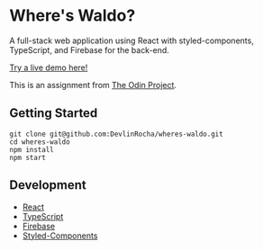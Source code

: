 # Where's Waldo?

A full-stack web application using React with styled-components, TypeScript, and Firebase for the back-end.

[Try a live demo here!](https://devlinrocha.github.io/wheres-waldo/)

This is an assignment from [The Odin Project](https://www.theodinproject.com/).

## Getting Started

```
git clone git@github.com:DevlinRocha/wheres-waldo.git
cd wheres-waldo
npm install
npm start
```

## Development

* [React](https://reactjs.org/)
* [TypeScript](https://www.typescriptlang.org/)
* [Firebase](https://firebase.google.com/)
* [Styled-Components](https://styled-components.com/)